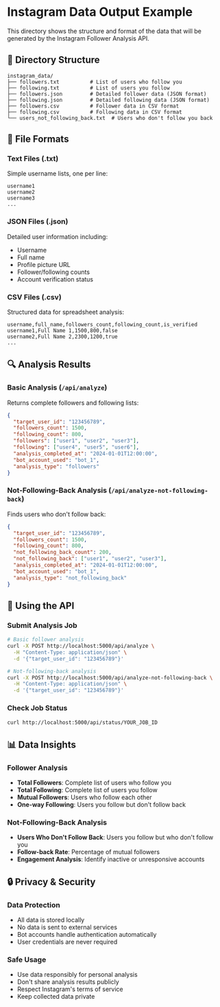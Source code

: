 # Instagram Data Output Example

This directory shows the structure and format of the data that will be generated by the Instagram Follower Analysis API.

## 📁 Directory Structure

```
instagram_data/
├── followers.txt          # List of users who follow you
├── following.txt          # List of users you follow
├── followers.json         # Detailed follower data (JSON format)
├── following.json         # Detailed following data (JSON format)
├── followers.csv          # Follower data in CSV format
├── following.csv          # Following data in CSV format
└── users_not_following_back.txt  # Users who don't follow you back
```

## 📄 File Formats

### Text Files (.txt)
Simple username lists, one per line:
```
username1
username2
username3
...
```

### JSON Files (.json)
Detailed user information including:
- Username
- Full name
- Profile picture URL
- Follower/following counts
- Account verification status

### CSV Files (.csv)
Structured data for spreadsheet analysis:
```csv
username,full_name,followers_count,following_count,is_verified
username1,Full Name 1,1500,800,false
username2,Full Name 2,2300,1200,true
...
```

## 🔍 Analysis Results

### **Basic Analysis** (`/api/analyze`)
Returns complete followers and following lists:
```json
{
  "target_user_id": "123456789",
  "followers_count": 1500,
  "following_count": 800,
  "followers": ["user1", "user2", "user3"],
  "following": ["user4", "user5", "user6"],
  "analysis_completed_at": "2024-01-01T12:00:00",
  "bot_account_used": "bot_1",
  "analysis_type": "followers"
}
```

### **Not-Following-Back Analysis** (`/api/analyze-not-following-back`)
Finds users who don't follow back:
```json
{
  "target_user_id": "123456789",
  "followers_count": 1500,
  "following_count": 800,
  "not_following_back_count": 200,
  "not_following_back": ["user1", "user2", "user3"],
  "analysis_completed_at": "2024-01-01T12:00:00",
  "bot_account_used": "bot_1",
  "analysis_type": "not_following_back"
}
```

## 🚀 Using the API

### **Submit Analysis Job**
```bash
# Basic follower analysis
curl -X POST http://localhost:5000/api/analyze \
  -H "Content-Type: application/json" \
  -d '{"target_user_id": "123456789"}'

# Not-following-back analysis
curl -X POST http://localhost:5000/api/analyze-not-following-back \
  -H "Content-Type: application/json" \
  -d '{"target_user_id": "123456789"}'
```

### **Check Job Status**
```bash
curl http://localhost:5000/api/status/YOUR_JOB_ID
```

## 📊 Data Insights

### **Follower Analysis**
- **Total Followers**: Complete list of users who follow you
- **Total Following**: Complete list of users you follow
- **Mutual Followers**: Users who follow each other
- **One-way Following**: Users you follow but don't follow back

### **Not-Following-Back Analysis**
- **Users Who Don't Follow Back**: Users you follow but who don't follow you
- **Follow-back Rate**: Percentage of mutual followers
- **Engagement Analysis**: Identify inactive or unresponsive accounts

## 🔒 Privacy & Security

### **Data Protection**
- All data is stored locally
- No data is sent to external services
- Bot accounts handle authentication automatically
- User credentials are never required

### **Safe Usage**
- Use data responsibly for personal analysis
- Don't share analysis results publicly
- Respect Instagram's terms of service
- Keep collected data private